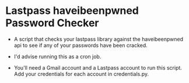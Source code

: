 # Lastpass haveibeenpwned Password Checker
 
* A script that checks your lastpass library against the haveibeenpwned api to see if any of your passwords have been cracked.

* I'd advise running this as a cron job.

* You'll need a Gmail account and a Lastpass account to run this script. Add your credentials for each account in credentials.py.
